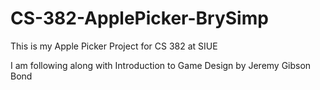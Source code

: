 # CS-382-ApplePicker-BrySimp
 
This is my Apple Picker Project for CS 382 at SIUE

I am following along with Introduction to Game Design by Jeremy Gibson Bond
